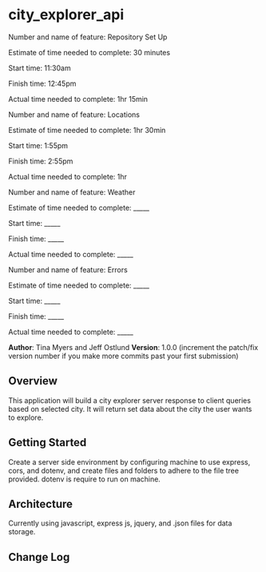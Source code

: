 # city_explorer_api

<!-- 1. Repository Set Up -->

Number and name of feature: Repository Set Up

Estimate of time needed to complete: 30 minutes

Start time: 11:30am

Finish time: 12:45pm

Actual time needed to complete: 1hr 15min

<!-- 2. Locations: As a user of City Explorer, I want to enter the name of a location so that I can see data about the area of interest to me. -->

Number and name of feature: Locations

Estimate of time needed to complete: 1hr 30min

Start time: 1:55pm

Finish time: 2:55pm

Actual time needed to complete: 1hr

<!-- 3. Weather: As a user, I want to request current weather information so that I can learn more about the typical weather patterns in the location I had entered.  -->

Number and name of feature: Weather

Estimate of time needed to complete: _____

Start time: _____

Finish time: _____

Actual time needed to complete: _____

<!-- 4. Errors: As a user, I want clear messages if something goes wrong so I know if I need to make any changes or try again in a different manner.  -->

Number and name of feature: Errors

Estimate of time needed to complete: _____

Start time: _____

Finish time: _____

Actual time needed to complete: _____

**Author**: Tina Myers and Jeff Ostlund
**Version**: 1.0.0 (increment the patch/fix version number if you make more commits past your first submission)

## Overview
<!-- Provide a high level overview of what this application is and why you are building it, beyond the fact that it's an assignment for this class. (i.e. What's your problem domain?) -->
This application will build a city explorer server response to client queries based on selected city. It will return set data about the city the user wants to explore.

## Getting Started
<!-- What are the steps that a user must take in order to build this app on their own machine and get it running? -->
Create a server side environment by configuring machine to use express, cors, and dotenv, and create files and folders to adhere to the file tree provided. dotenv is require to run on machine.

## Architecture
<!-- Provide a detailed description of the application design. What technologies (languages, libraries, etc) you're using, and any other relevant design information. -->
Currently using javascript, express js, jquery, and .json files for data storage.

## Change Log
<!-- Use this area to document the iterative changes made to your application as each feature is successfully implemented. Use time stamps. Here's an examples:

01-01-2001 4:59pm - Application now has a fully-functional express server, with a GET route for the location resource.

## Credits and Collaborations
<!-- Give credit (and a link) to other people or resources that helped you build this application. -->
